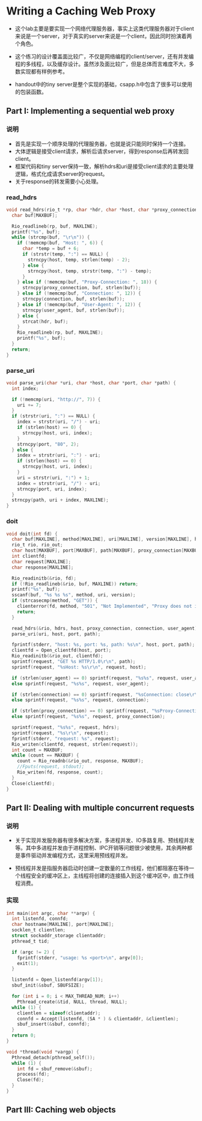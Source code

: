 # Writing a Caching Web Proxy

- 这个lab主要是要实现一个网络代理服务器，事实上这类代理服务器对于client来说是一个server，对于真实的server来说是一个client，因此同时扮演着两个角色。

- 这个练习的设计覆盖面比较广，不仅是网络编程的client/server，还有并发编程的多线程，以及缓存设计。虽然涉及面比较广，但是总体而言难度不大，多数实现都有样例参考。

- handout中的tiny server是整个实现的基础，csapp.h中包含了很多可以使用的包装函数。

## Part I: Implementing a sequential web proxy

### 说明
- 首先是实现一个顺序处理的代理服务器，也就是说只能同时保持一个连接。
- 大体逻辑是接受client请求，解析后请求server，得到response后再转发回client。
- 框架代码和tiny server保持一致，解析hdrs和uri是接受client请求的主要处理逻辑，格式化成请求server的request。
- 关于response的转发需要小心处理。

### read_hdrs
```c
void read_hdrs(rio_t *rp, char *hdr, char *host, char *proxy_connection, char *connection, char *user_agent) {
  char buf[MAXBUF];

  Rio_readlineb(rp, buf, MAXLINE);
  printf("%s", buf);
  while (strcmp(buf, "\r\n")) {
    if (!memcmp(buf, "Host: ", 6)) {
      char *temp = buf + 6;
      if (strstr(temp, ":") == NULL) {
        strncpy(host, temp, strlen(temp) - 2);
      } else {
        strncpy(host, temp, strstr(temp, ":") - temp);
      }
    } else if (!memcmp(buf, "Proxy-Connection: ", 18)) {
      strncpy(proxy_connection, buf, strlen(buf));
    } else if (!memcmp(buf, "Connection: ", 12)) {
      strncpy(connection, buf, strlen(buf));
    } else if (!memcmp(buf, "User-Agent: ", 12)) {
      strncpy(user_agent, buf, strlen(buf));
    } else {
      strcat(hdr, buf);
    }
    Rio_readlineb(rp, buf, MAXLINE);
    printf("%s", buf);
  }
  return;
}
```

### parse_uri
```c
void parse_uri(char *uri, char *host, char *port, char *path) {
  int index;

  if (!memcmp(uri, "http://", 7)) {
    uri += 7;
  }
  if (strstr(uri, ":") == NULL) {
    index = strstr(uri, "/") - uri;
    if (strlen(host) == 0) {
      strncpy(host, uri, index);
    }
    strncpy(port, "80", 2);
  } else {
    index = strstr(uri, ":") - uri;
    if (strlen(host) == 0) {
      strncpy(host, uri, index);
    }
    uri = strstr(uri, ":") + 1;
    index = strstr(uri, "/") - uri;
    strncpy(port, uri, index);
  }
  strncpy(path, uri + index, MAXLINE);
}
```

### doit
```c
void doit(int fd) {
  char buf[MAXLINE], method[MAXLINE], uri[MAXLINE], version[MAXLINE], hdrs[MAXLINE];
  rio_t rio, rio_out;
  char host[MAXBUF], port[MAXBUF], path[MAXBUF], proxy_connection[MAXBUF], connection[MAXBUF], user_agent[MAXBUF];
  int clientfd;
  char request[MAXLINE];
  char response[MAXLINE];

  Rio_readinitb(&rio, fd);
  if (!Rio_readlineb(&rio, buf, MAXLINE)) return;
  printf("%s", buf);
  sscanf(buf, "%s %s %s", method, uri, version);
  if (strcasecmp(method, "GET")) {
    clienterror(fd, method, "501", "Not Implemented", "Proxy does not implement this method");
    return;
  }

  read_hdrs(&rio, hdrs, host, proxy_connection, connection, user_agent);
  parse_uri(uri, host, port, path);

  fprintf(stderr, "host: %s, port: %s, path: %s\n", host, port, path);
  clientfd = Open_clientfd(host, port);
  Rio_readinitb(&rio_out, clientfd);
  sprintf(request, "GET %s HTTP/1.0\r\n", path);
  sprintf(request, "%sHost: %s\r\n", request, host);

  if (strlen(user_agent) == 0) sprintf(request, "%s%s", request, user_agent_hdr);
  else sprintf(request, "%s%s", request, user_agent);

  if (strlen(connection) == 0) sprintf(request, "%sConnection: close\r\n", request);
  else sprintf(request, "%s%s", request, connection);

  if (strlen(proxy_connection) == 0) sprintf(request, "%sProxy-Connection: close\r\n", request);
  else sprintf(request, "%s%s", request, proxy_connection);

  sprintf(request, "%s%s", request, hdrs);
  sprintf(request, "%s\r\n", request);
  fprintf(stderr, "request: %s", request);
  Rio_writen(clientfd, request, strlen(request));
  int count = MAXBUF;
  while (count == MAXBUF) {
    count = Rio_readnb(&rio_out, response, MAXBUF);
    //Fputs(request, stdout);
    Rio_writen(fd, response, count);
  }
  Close(clientfd);
}
```

## Part II: Dealing with multiple concurrent requests

### 说明
- 关于实现并发服务器有很多解决方案，多进程并发、IO多路复用、预线程并发等。其中多进程并发由于进程控制、IPC开销等问题很少被使用，其余两种都是事件驱动并发编程方式，这里采用预线程并发。

- 预线程并发是指服务器启动时创建一定数量的工作线程，他们都阻塞在等待一个线程安全的缓冲区上，主线程将创建的连接插入到这个缓冲区中，由工作线程消费。

### 实现

```c
int main(int argc, char **argv) {
  int listenfd, connfd;
  char hostname[MAXLINE], port[MAXLINE];
  socklen_t clientlen;
  struct sockaddr_storage clientaddr;
  pthread_t tid;

  if (argc != 2) {
    fprintf(stderr, "usage: %s <port>\n", argv[0]);
    exit(1);
  }

  listenfd = Open_listenfd(argv[1]);
  sbuf_init(&sbuf, SBUFSIZE);

  for (int i = 0; i < MAX_THREAD_NUM; i++)
    Pthread_create(&tid, NULL, thread, NULL);
  while (1) {
    clientlen = sizeof(clientaddr);
    connfd = Accept(listenfd, (SA * ) & clientaddr, &clientlen);
    sbuf_insert(&sbuf, connfd);
  }
  return 0;
}
```

```c
void *thread(void *vargp) {
  Pthread_detach(pthread_self());
  while (1) {
    int fd = sbuf_remove(&sbuf);
    process(fd);
    Close(fd);
  }
}
```

## Part III: Caching web objects


